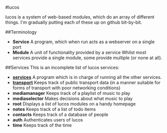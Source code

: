 #lucos

lucos is a system of web-based modules, which do an array of different things.  I'm gradually putting each of these up on github bit-by-bit.

##Terminology
* **Service** A program, which when run acts as a webserver on a single port
* **Module** A unit of functionality provided by a service
Whilst most services provide a single module, some provide multiple (or none at all).

##Services
This is an incomplete list of lucos services:

* **[services](https://github.com/lucas42/lucos_services)** A program which is in charge of running all the other services.
* **[transport](https://github.com/lucas42/lucos_transport)** Keeps track of public transport data (in a manner suitable for forms of transport with poor networking conditions)
* **mediamanager** Keeps track of a playlist of music to play
* **mediaselector** Makes decisions about what music to play
* **root** Displays a list of lucos modules on a handy homepage
* **notes** Keeps track of a list of todo items
* **contacts** Keeps track of a database of people
* **auth** Authenticates users of lucos
* **time** Keeps track of the time
